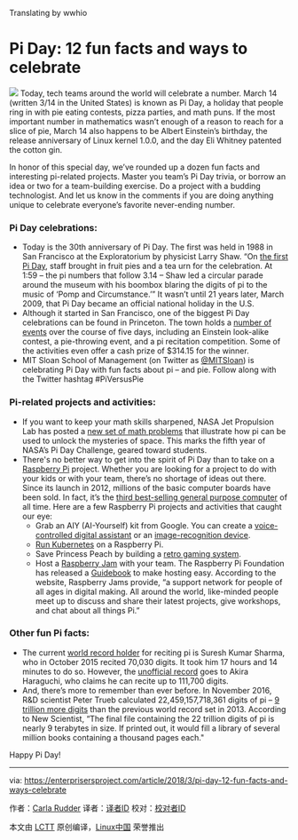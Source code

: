 Translating by wwhio

Pi Day: 12 fun facts and ways to celebrate
======

![](https://enterprisersproject.com/sites/default/files/styles/620x350/public/images/cio_piday.png?itok=kTht0qV9)
Today, tech teams around the world will celebrate a number. March 14 (written 3/14 in the United States) is known as Pi Day, a holiday that people ring in with pie eating contests, pizza parties, and math puns. If the most important number in mathematics wasn’t enough of a reason to reach for a slice of pie, March 14 also happens to be Albert Einstein’s birthday, the release anniversary of Linux kernel 1.0.0, and the day Eli Whitney patented the cotton gin.

In honor of this special day, we’ve rounded up a dozen fun facts and interesting pi-related projects. Master you team’s Pi Day trivia, or borrow an idea or two for a team-building exercise. Do a project with a budding technologist. And let us know in the comments if you are doing anything unique to celebrate everyone’s favorite never-ending number.

### Pi Day celebrations:

  * Today is the 30th anniversary of Pi Day. The first was held in 1988 in San Francisco at the Exploratorium by physicist Larry Shaw. “On [the first Pi Day][1], staff brought in fruit pies and a tea urn for the celebration. At 1:59 – the pi numbers that follow 3.14 – Shaw led a circular parade around the museum with his boombox blaring the digits of pi to the music of ‘Pomp and Circumstance.’” It wasn’t until 21 years later, March 2009, that Pi Day became an official national holiday in the U.S.
  * Although it started in San Francisco, one of the biggest Pi Day celebrations can be found in Princeton. The town holds a [number of events][2] over the course of five days, including an Einstein look-alike contest, a pie-throwing event, and a pi recitation competition. Some of the activities even offer a cash prize of $314.15 for the winner.
  * MIT Sloan School of Management (on Twitter as [@MITSloan][3]) is celebrating Pi Day with fun facts about pi – and pie. Follow along with the Twitter hashtag #PiVersusPie



### Pi-related projects and activities:

  * If you want to keep your math skills sharpened, NASA Jet Propulsion Lab has posted a [new set of math problems][4] that illustrate how pi can be used to unlock the mysteries of space. This marks the fifth year of NASA’s Pi Day Challenge, geared toward students.
  * There's no better way to get into the spirit of Pi Day than to take on a [Raspberry Pi][5] project. Whether you are looking for a project to do with your kids or with your team, there’s no shortage of ideas out there. Since its launch in 2012, millions of the basic computer boards have been sold. In fact, it’s the [third best-selling general purpose computer][6] of all time. Here are a few Raspberry Pi projects and activities that caught our eye:
    * Grab an AIY (AI-Yourself) kit from Google. You can create a [voice-controlled digital assistant][7] or an [image-recognition device][8].
    * [Run Kubernetes][9] on a Raspberry Pi.
    * Save Princess Peach by building a [retro gaming system][10].
    * Host a [Raspberry Jam][11] with your team. The Raspberry Pi Foundation has released a [Guidebook][12] to make hosting easy. According to the website, Raspberry Jams provide, “a support network for people of all ages in digital making. All around the world, like-minded people meet up to discuss and share their latest projects, give workshops, and chat about all things Pi.”



### Other fun Pi facts:

  * The current [world record holder][13] for reciting pi is Suresh Kumar Sharma, who in October 2015 recited 70,030 digits. It took him 17 hours and 14 minutes to do so. However, the [unofficial record][14] goes to Akira Haraguchi, who claims he can recite up to 111,700 digits.
  * And, there’s more to remember than ever before. In November 2016, R&D scientist Peter Trueb calculated 22,459,157,718,361 digits of pi – [9 trillion more digits][15] than the previous world record set in 2013. According to New Scientist, “The final file containing the 22 trillion digits of pi is nearly 9 terabytes in size. If printed out, it would fill a library of several million books containing a thousand pages each."



Happy Pi Day!


--------------------------------------------------------------------------------

via: https://enterprisersproject.com/article/2018/3/pi-day-12-fun-facts-and-ways-celebrate

作者：[Carla Rudder][a]
译者：[译者ID](https://github.com/译者ID)
校对：[校对者ID](https://github.com/校对者ID)

本文由 [LCTT](https://github.com/LCTT/TranslateProject) 原创编译，[Linux中国](https://linux.cn/) 荣誉推出

[a]:https://enterprisersproject.com/user/crudder
[1]:https://www.exploratorium.edu/pi/pi-day-history
[2]:https://princetontourcompany.com/activities/pi-day/
[3]:https://twitter.com/MITSloan
[4]:https://www.jpl.nasa.gov/news/news.php?feature=7074
[5]:https://opensource.com/resources/raspberry-pi
[6]:https://www.theverge.com/circuitbreaker/2017/3/17/14962170/raspberry-pi-sales-12-5-million-five-years-beats-commodore-64
[7]:http://www.zdnet.com/article/raspberry-pi-this-google-kit-will-turn-your-pi-into-a-voice-controlled-digital-assistant/
[8]:http://www.zdnet.com/article/google-offers-raspberry-pi-owners-this-new-ai-vision-kit-to-spot-cats-people-emotions/
[9]:https://opensource.com/article/17/3/kubernetes-raspberry-pi
[10]:https://opensource.com/article/18/1/retro-gaming
[11]:https://opensource.com/article/17/5/how-run-raspberry-pi-meetup
[12]:https://www.raspberrypi.org/blog/support-raspberry-jam-community/
[13]:http://www.pi-world-ranking-list.com/index.php?page=lists&category=pi
[14]:https://www.theguardian.com/science/alexs-adventures-in-numberland/2015/mar/13/pi-day-2015-memory-memorisation-world-record-japanese-akira-haraguchi
[15]:https://www.newscientist.com/article/2124418-celebrate-pi-day-with-9-trillion-more-digits-than-ever-before/?utm_medium=Social&utm_campaign=Echobox&utm_source=Facebook&utm_term=Autofeed&cmpid=SOC%7CNSNS%7C2017-Echobox#link_time=1489480071
